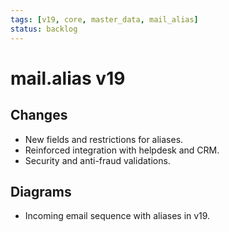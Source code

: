 ```yaml
---
tags: [v19, core, master_data, mail_alias]
status: backlog
---
```

# mail.alias v19

## Changes
- New fields and restrictions for aliases.
- Reinforced integration with helpdesk and CRM.
- Security and anti-fraud validations.

## Diagrams
- Incoming email sequence with aliases in v19.




